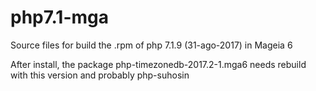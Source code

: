 php7.1-mga 
=====

Source files for build the .rpm of php 7.1.9 (31-ago-2017) in Mageia 6

After install, the package php-timezonedb-2017.2-1.mga6 needs rebuild with this version and probably php-suhosin

